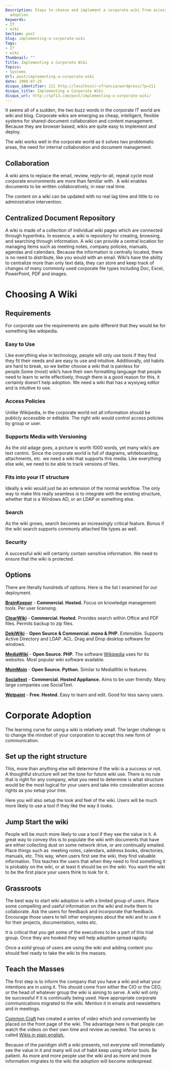 ```yaml
---
Description: Steps to choose and implement a corporate wiki from access policies to
  adoption
Keywords:
- IT
- wiki
Section: post
Slug: implementing-a-corporate-wiki
Tags:
- IT
- wiki
Thumbnail: ""
Title: Implementing a Corporate Wiki
Topics:
- Systems
Url: post/implementing-a-corporate-wiki
date: 2008-07-25
disqus_identifier: 211 http://localhost/~sfrancia/wordpress/?p=211
disqus_title: Implementing a Corporate Wiki
disqus_url: http://spf13.com/post/implementing-a-corporate-wiki/
---
```


It seems all of a sudden, the two buzz words in the corporate IT world
are wiki and blog. Corporate wikis are emerging as cheap, intelligent,
flexible systems for shared-document collaboration and content
management. Because they are browser based, wikis are quite easy to
implement and deploy.

The wiki works well in the corporate world as it solves two problematic
areas, the need for internal collaboration and document management.

Collaboration
-------------

A wiki aims to replace the email, review, reply-to-all, repeat cycle
most corporate environments are more than familiar with.  A wiki enables
documents to be written collaboratively, in near real time.

The content on a wiki can be updated with no real lag time and little to
no administrative intervention.

Centralized Document Repository
-------------------------------

A wiki is made of a collection of individual wiki pages which are
connected through hyperlinks. In essence, a wiki is repository for
creating, browsing, and searching through information. A wiki can
provide a central location for managing items such as meeting notes,
company policies, manuals, agendas and calendars. Because the
information is centrally located, there is no need to distribute, like
you would with an email. Wiki’s have the ability to centralize more than
only text data, they can store and keep track of changes of many
commonly used corporate file types including Doc, Excel, PowerPoint, PDF
and images.

Choosing A Wiki
===============

Requirements
------------

For corporate use the requirements are quite different that they would
be for something like wikipedia.

### Easy to Use

Like everything else in technology, people will only use tools if they
find they fit their needs and are easy to use and intuitive.
Additionally, old habits are hard to break, so we better choose a wiki
that is painless for people.Some (most) wiki’s have their own formatting
language that people need to learn to write effectively, though there is
a good reason for this, it certainly doesn’t help adoption. We need a
wiki that has a wysiywg editor and is intuitive to use.

### Access Policies

Unlike Wikipedia, in the corporate world not all information should be
publicly accessible or editable. The right wiki would control access
policies by group or user.

### Supports Media with Versioning

As the old adage goes, a picture is worth 1000 words, yet many wiki’s
are text centric. Since the corporate world is full of diagrams,
whiteboarding, attachments, etc. we need a wiki that supports this
media. Like everything else wiki, we need to be able to track versions
of files.

### Fits into your IT structure

Ideally a wiki would just be an extension of the normal workflow. The
only way to make this really seamless is to integrate with the existing
structure, whether that is a Windows AD, or an LDAP or something else.

### Search

As the wiki grows, search becomes an increasingly critical feature.
Bonus if the wiki search supports commonly attached file types as well.

### Security

A successful wiki will certainly contain sensitive information. We need
to ensure that the wiki is protected.

Options
-------

There are literally hundreds of options. Here is the list I examined for
our deployment.

**[BrainKeeper](http://www.brainkeeper.com/)** - **Commercial.
Hosted.**
 Focus on knowledge management tools. Per user licensing.

**[ClearWiki](http://www.clearwiki.com/)** - **Commercial. Hosted.**
 Provides search within Office and PDF files. Permits backup to zip
files.

**[DekiWiki](http://wiki.mindtouch.com/)** - **Open Source & Commercial.
mono & PHP.**
 Extensible. Supports Active Directory and LDAP. ACL. Drag and Drop
desktop software for windows.

**[MediaWiki](http://www.mediawiki.org/wiki/MediaWiki)** - **Open
Source. PHP.**
 The software [Wikipedia](http://wikipedia.org) uses for its websites.
Most popular wiki software available.

**[MoinMoin](http://moinmo.in/)** - **Open Source. Python.**
 Similar to MediaWiki in features.

**[Socialtext](http://www.socialtext.com/)** - **Commercial. Hosted Appliance.**
Aims to be user friendly. Many large companies use SocialText.

**[Wetpaint](http://www.wetpaint.com/)** - **Free. Hosted.**
Easy to learn and edit. Good for less savvy users.

Corporate Adoption
==================

The learning curve for using a wiki is relatively small. The larger
challenge is to change the mindset of your corporation to accept this
new form of communication.

Set up the right structure
--------------------------

This, more than anything else will determine if the wiki is a success or
not. A thoughtful structure will set the tone for future wiki use. There
is no rule that is right for any company, what you need to determine is
what structure would be the most logical for your users and take into
consideration access rights as you setup your tree.

Here you will also setup the look and feel of the wiki. Users will be
much more likely to use a tool if they like the way it looks.

Jump Start the wiki
-------------------

People will be much more likely to use a tool if they see the value in
it. A great way to convey this is to populate the wiki with documents
that have are either collecting dust on some network drive, or are
continually emailed. Place things such as  meeting notes, calendars,
address books, directories, manuals, etc. This way, when users first see
the wiki, they find valuable information. This teaches the users that
when they need to find something it is probably on the wiki, or at least
it should be on the wiki. You want the wiki to be the first place your
users think to look for it.

Grassroots
----------

The best way to start wiki adoption is with a limited group of users.
Place some compelling and useful information on the wiki and invite them
to collaborate. Ask the users for feedback and incorporate that
feedback. Encourage those users to tell other employees about the wiki
and to use it for their projects, documentation, notes etc.

It is critical that you get some of the executives to be a part of this
trial group. Once they are hooked they will help adoption spread
rapidly.

Once a solid group of users are using the wiki and adding content you
should feel ready to take the wiki to the masses.

Teach the Masses
----------------

The first step is to inform the company that you have a wiki and what
your intentions are in using it. This should come from either the CIO or
the CEO, or the head of whatever group the wiki is aiming to serve. A
wiki will only be successful if it is continually being used. Have
appropriate corporate communications migrated to the wiki. Mention it in
emails and newsletters and in meetings.

[Common Craft](http://www.commoncraft.com/) has created a series of
video which and conveniently be placed on the front page of the wiki.
The advantage here is that people can watch the videos on their own time
and review as needed. The series is called [Wikis in plain
english.](http://www.commoncraft.com/video-wikis-plain-english)

Because of the paridigm shift a wiki presents, not everyone will
immediately see the value in it and many will out of habit keep using
inferior tools. Be patient. As more and more people use the wiki and as
more and more information migrates to the wiki the adoption will become
widespread.
